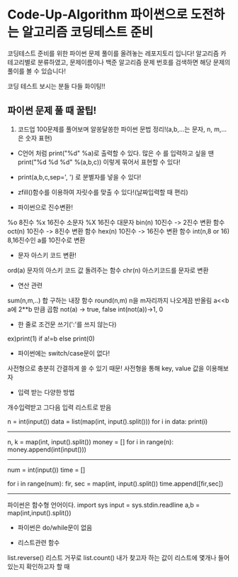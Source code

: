 # Code-Up-Algorithm 파이썬으로 도전하는 알고리즘 코딩테스트 준비

코딩테스트 준비를 위한 파이썬 문제 풀이를 올려놓는 레포지토리 입니다!
알고리즘 카테고리별로 분류하였고, 
문제이름이나 백준 알고리즘 문제 번호를 검색하면 
해당 문제의 풀이를 볼 수 있습니다!


코딩 테스트 보시는 분들 다들 화이팅!!


## 파이썬 문제 풀 때 꿀팁!

1. 코드업 100문제를 풀어보며 알쏭달쏭한 파이썬 문법 정리!(a,b,...는 문자, n, m,...은 숫자 표현)

- C언어 처럼 print("%d" %a)로 출력할 수 있다. 
많은 수 를 입력하고 싶을 땐 print("%d %d %d" %(a,b,c)) 이렇게 묶어서 표현할 수 있다!

- print(a,b,c,sep=', ') 로 분별자를 넣을 수 있다!

- zfill()함수를 이용하여 자릿수를 맞출 수 있다!(날짜입력할 때 편리)

- 파이썬으로 진수변환!


%o 8진수
%x 16진수 소문자
%X 16진수 대문자
bin(n) 10진수 -> 2진수 변환 함수
oct(n) 10진수 -> 8진수 변환 함수
hex(n) 10진수 -> 16진수 변환 함수
int(n,8 or 16) 8,16진수인 a를 10진수로 변환 

- 문자 아스키 코드 변환!


ord(a) 문자의 아스키 코드 값 돌려주는 함수
chr(n) 아스키코드를 문자로 변환

- 연산 관련


sum(n,m,..) 합 구하는 내장 함수
round(n,m) n을 m자리까지 나오게끔 반올림
a<<b a에 2**b 만큼 곱함
not(a) -> true, false
int(not(a))->1, 0


- 한 줄로 조건문 쓰기(':'를 쓰지 않는다)


ex)print(1) if a!=b else print(0)

- 파이썬에는 switch/case문이 없다!


사전형으로 충분히 간결하게 쓸 수 있기 때문! 사전형을 통해 key, value 값을 이용해보자

- 입력 받는 다양한 방법


개수입력받고
그다음 입력 리스트로 받음


n = int(input())
data = list(map(int, input().split()))
for i in data:
    print(i)
***
n, k = map(int, input().split())
money = []
for i in range(n):
    money.append(int(input()))
***
num = int(input())
time = []

for i in range(num):
    fir, sec = map(int, input().split())
    time.append([fir,sec])
***
파이썬은 함수형 언어이다.
import sys
input = sys.stdin.readline
a,b = map(int,input().split())



- 파이썬은 do/while문이 없음

- 리스트관련 함수


list.reverse() 리스트 거꾸로
list.count() 내가 찾고자 하는 값이 리스트에 몇개나 들어있는지 확인하고자 할 때


